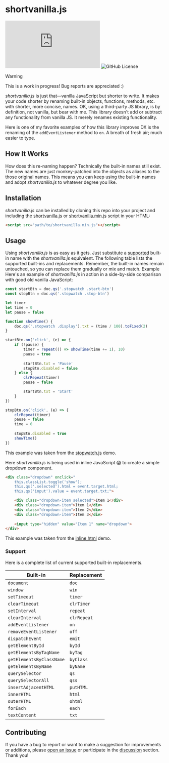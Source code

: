 # shortvanilla.js

![GitHub file size in bytes](https://img.shields.io/github/size/osmium2259/shortvanilla-js/shortvanilla.min.js?style=flat-square&label=Minified) ![GitHub License](https://img.shields.io/github/license/osmium2259/shortvanilla-js?style=flat-square&label=License)

> [!WARNING]
> This is a work in progress! Bug reports are appreciated :)

_shortvanilla.js_ is just that—vanilla JavaScript but shorter to write. It makes your code shorter by renaming built-in objects, functions, methods, etc. with shorter, more concise, names. OK, using a third-party JS library, is by definition, not vanilla, but bear with me. This library doesn't add or subtract any functionality from vanilla JS. It merely renames existing functionality.

Here is one of my favorite examples of how this library improves DX is the renaming of the `addEventListener` method to `on`. A breath of fresh air; much easier to type.

## How It Works

How does this re-naming happen? Technically the built-in names still exist. The new names are just monkey-patched into the objects as aliases to the those original names. This means you can keep using the built-in names and adopt _shortvanilla.js_ to whatever degree you like. 

## Installation

_shortvanilla.js_ can be installed by cloning this repo into your project and including the [shortvanilla.js](shortvanilla.js) or [shortvanilla.min.js](shortvanilla.min.js) script in your HTML:

```html
<script src="path/to/shortvanilla.min.js"></script>
```

## Usage

Using _shortvanilla.js_ is as easy as it gets. Just substitute a [supported](#support) built-in name with the _shortvanilla.js_ equivalent. The following table lists the supported built-ins and replacements. Remember, the built-in names remain untouched, so you can replace them gradually or mix and match.
Example
Here's an example of _shortvanilla.js_ in action in a side-by-side comparison with good old vanilla JavaScript:

```javascript
const startBtn = doc.qs('.stopwatch .start-btn')
const stopBtn = doc.qs('.stopwatch .stop-btn')

let timer
let time = 0
let pause = false

function showTime() {
    doc.qs('.stopwatch .display').txt = (time / 100).toFixed(2)
}

startBtn.on('click', (e) => {
    if (!pause) {
        timer = repeat(() => showTime(time += 1), 10)
        pause = true
        
        startBtn.txt = 'Pause'
        stopBtn.disabled = false
    } else {            
        clrRepeat(timer)
        pause = false

        startBtn.txt = 'Start'
    }
})

stopBtn.on('click', (e) => {
    clrRepeat(timer)
    pause = false
    time = 0
    
    stopBtn.disabled = true
    showTime()
})
```
This example was taken from the [stopwatch.js](demos/stopwatch.js) demo.

Here _shortvanilla.js_ is being used in inline JavaScript 😱 to create a simple dropdown component.

```html
<div class="dropdown" onclick="
    this.classList.toggle('show'); 
    this.qs('.selected').html = event.target.html; 
    this.qs('input').value = event.target.txt;">

    <div class="dropdown-item selected">Item 1</div>
    <div class="dropdown-item">Item 1</div>
    <div class="dropdown-item">Item 2</div>
    <div class="dropdown-item">Item 3</div>
    
    <input type="hidden" value="Item 1" name="dropdown">
</div>
```
This example was taken from the [inline.html](demos/inline.html) demo.

### Support

Here is a complete list of current supported built-in replacements.

| Built-in                 | Replacement  |
| ------------------------ | ------------ |
| `document`               | `doc`        |
| `window`                 | `win`        |
| `setTimeout`             | `timer`      |
| `clearTimeout`           | `clrTimer`   |
| `setInterval`            | `repeat`     |
| `clearInterval`          | `clrRepeat`  |
| `addEventListener`       | `on`         |
| `removeEventListener`    | `off`        |
| `dispatchEvent`          | `emit`       |
| `getElementById`         | `byId`       |
| `getElementsByTagName`   | `byTag`      |
| `getElementsByClassName` | `byClass`    |
| `getElementsByName`      | `byName`     |
| `querySelector`          | `qs`         |
| `querySelectorAll`       | `qss`        |
| `insertAdjacentHTML`     | `putHTML`    |
| `innerHTML`              | `html`       |
| `outerHTML`              | `ohtml`      |
| `forEach`                | `each`       |
| `textContent`            | `txt`        |

## Contributing

If you have a bug to report or want to make a suggestion for improvements or additions, please [open an issue](https://github.com/osmium2259/shortvanilla-js/issues) or participate in the [discussion](https://github.com/osmium2259/shortvanilla-js/discussions) section. Thank you!